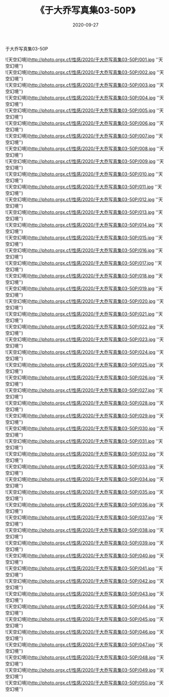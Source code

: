 ﻿---
layout: post
title:  《于大乔写真集03-50P》
date:   2020-09-27
image: http://photo.orgx.cf/性感/2020/于大乔写真集03-50P/000.jpg
categories: [美女, 性感, 泳衣]
---

于大乔写真集03-50P



![天空幻境](http://photo.orgx.cf/性感/2020/于大乔写真集03-50P/001.jpg ''天空幻境'') <br>
![天空幻境](http://photo.orgx.cf/性感/2020/于大乔写真集03-50P/002.jpg ''天空幻境'') <br>
![天空幻境](http://photo.orgx.cf/性感/2020/于大乔写真集03-50P/003.jpg ''天空幻境'') <br>
![天空幻境](http://photo.orgx.cf/性感/2020/于大乔写真集03-50P/004.jpg ''天空幻境'') <br>
![天空幻境](http://photo.orgx.cf/性感/2020/于大乔写真集03-50P/005.jpg ''天空幻境'') <br>
![天空幻境](http://photo.orgx.cf/性感/2020/于大乔写真集03-50P/006.jpg ''天空幻境'') <br>
![天空幻境](http://photo.orgx.cf/性感/2020/于大乔写真集03-50P/007.jpg ''天空幻境'') <br>
![天空幻境](http://photo.orgx.cf/性感/2020/于大乔写真集03-50P/008.jpg ''天空幻境'') <br>
![天空幻境](http://photo.orgx.cf/性感/2020/于大乔写真集03-50P/009.jpg ''天空幻境'') <br>
![天空幻境](http://photo.orgx.cf/性感/2020/于大乔写真集03-50P/010.jpg ''天空幻境'') <br>
![天空幻境](http://photo.orgx.cf/性感/2020/于大乔写真集03-50P/011.jpg ''天空幻境'') <br>
![天空幻境](http://photo.orgx.cf/性感/2020/于大乔写真集03-50P/012.jpg ''天空幻境'') <br>
![天空幻境](http://photo.orgx.cf/性感/2020/于大乔写真集03-50P/013.jpg ''天空幻境'') <br>
![天空幻境](http://photo.orgx.cf/性感/2020/于大乔写真集03-50P/014.jpg ''天空幻境'') <br>
![天空幻境](http://photo.orgx.cf/性感/2020/于大乔写真集03-50P/015.jpg ''天空幻境'') <br>
![天空幻境](http://photo.orgx.cf/性感/2020/于大乔写真集03-50P/016.jpg ''天空幻境'') <br>
![天空幻境](http://photo.orgx.cf/性感/2020/于大乔写真集03-50P/017.jpg ''天空幻境'') <br>
![天空幻境](http://photo.orgx.cf/性感/2020/于大乔写真集03-50P/018.jpg ''天空幻境'') <br>
![天空幻境](http://photo.orgx.cf/性感/2020/于大乔写真集03-50P/019.jpg ''天空幻境'') <br>
![天空幻境](http://photo.orgx.cf/性感/2020/于大乔写真集03-50P/020.jpg ''天空幻境'') <br>
![天空幻境](http://photo.orgx.cf/性感/2020/于大乔写真集03-50P/021.jpg ''天空幻境'') <br>
![天空幻境](http://photo.orgx.cf/性感/2020/于大乔写真集03-50P/022.jpg ''天空幻境'') <br>
![天空幻境](http://photo.orgx.cf/性感/2020/于大乔写真集03-50P/023.jpg ''天空幻境'') <br>
![天空幻境](http://photo.orgx.cf/性感/2020/于大乔写真集03-50P/024.jpg ''天空幻境'') <br>
![天空幻境](http://photo.orgx.cf/性感/2020/于大乔写真集03-50P/025.jpg ''天空幻境'') <br>
![天空幻境](http://photo.orgx.cf/性感/2020/于大乔写真集03-50P/026.jpg ''天空幻境'') <br>
![天空幻境](http://photo.orgx.cf/性感/2020/于大乔写真集03-50P/027.jpg ''天空幻境'') <br>
![天空幻境](http://photo.orgx.cf/性感/2020/于大乔写真集03-50P/028.jpg ''天空幻境'') <br>
![天空幻境](http://photo.orgx.cf/性感/2020/于大乔写真集03-50P/029.jpg ''天空幻境'') <br>
![天空幻境](http://photo.orgx.cf/性感/2020/于大乔写真集03-50P/030.jpg ''天空幻境'') <br>
![天空幻境](http://photo.orgx.cf/性感/2020/于大乔写真集03-50P/031.jpg ''天空幻境'') <br>
![天空幻境](http://photo.orgx.cf/性感/2020/于大乔写真集03-50P/032.jpg ''天空幻境'') <br>
![天空幻境](http://photo.orgx.cf/性感/2020/于大乔写真集03-50P/033.jpg ''天空幻境'') <br>
![天空幻境](http://photo.orgx.cf/性感/2020/于大乔写真集03-50P/034.jpg ''天空幻境'') <br>
![天空幻境](http://photo.orgx.cf/性感/2020/于大乔写真集03-50P/035.jpg ''天空幻境'') <br>
![天空幻境](http://photo.orgx.cf/性感/2020/于大乔写真集03-50P/036.jpg ''天空幻境'') <br>
![天空幻境](http://photo.orgx.cf/性感/2020/于大乔写真集03-50P/037.jpg ''天空幻境'') <br>
![天空幻境](http://photo.orgx.cf/性感/2020/于大乔写真集03-50P/038.jpg ''天空幻境'') <br>
![天空幻境](http://photo.orgx.cf/性感/2020/于大乔写真集03-50P/039.jpg ''天空幻境'') <br>
![天空幻境](http://photo.orgx.cf/性感/2020/于大乔写真集03-50P/040.jpg ''天空幻境'') <br>
![天空幻境](http://photo.orgx.cf/性感/2020/于大乔写真集03-50P/041.jpg ''天空幻境'') <br>
![天空幻境](http://photo.orgx.cf/性感/2020/于大乔写真集03-50P/042.jpg ''天空幻境'') <br>
![天空幻境](http://photo.orgx.cf/性感/2020/于大乔写真集03-50P/043.jpg ''天空幻境'') <br>
![天空幻境](http://photo.orgx.cf/性感/2020/于大乔写真集03-50P/044.jpg ''天空幻境'') <br>
![天空幻境](http://photo.orgx.cf/性感/2020/于大乔写真集03-50P/045.jpg ''天空幻境'') <br>
![天空幻境](http://photo.orgx.cf/性感/2020/于大乔写真集03-50P/046.jpg ''天空幻境'') <br>
![天空幻境](http://photo.orgx.cf/性感/2020/于大乔写真集03-50P/047.jpg ''天空幻境'') <br>
![天空幻境](http://photo.orgx.cf/性感/2020/于大乔写真集03-50P/048.jpg ''天空幻境'') <br>
![天空幻境](http://photo.orgx.cf/性感/2020/于大乔写真集03-50P/049.jpg ''天空幻境'') <br>
![天空幻境](http://photo.orgx.cf/性感/2020/于大乔写真集03-50P/050.jpg ''天空幻境'') <br>
